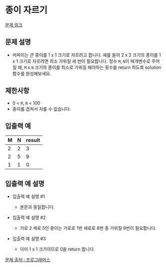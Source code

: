 # 종이 자르기

[문제 링크](https://school.programmers.co.kr/learn/courses/30/lessons/120922)

## 문제 설명

- 머쓱이는 큰 종이를 1 x 1 크기로 자르려고 합니다. 예를 들어 2 x 2 크기의 종이를 1 x 1 크기로 자르려면 최소 가위질 세 번이 필요합니다. 정수 `M`, `N`이 매개변수로 주어질 때, `M` x `N` 크기의 종이를 최소로 가위질 해야하는 횟수를 return 하도록 solution 함수를 완성해보세요.

## 제한사항

- 0 < `M`, `N` < 100
- 종이를 겹쳐서 자를 수 없습니다.

## 입출력 예

| M   | N   | result |
| --- | --- | ------ |
| 2   | 2   | 3      |
| 2   | 5   | 9      |
| 1   | 1   | 0      |

## 입출력 예 설명

- 입출력 예 설명 #1

  - 본문과 동일합니다.

- 입출력 예 설명 #2

  - 가로 2 세로 5인 종이는 가로로 1번 세로로 8번 총 가위질 9번이 필요합니다.

- 입출력 예 설명 #3

  - 이미 1 x 1 크기이므로 0을 return 합니다.

[문제 출처 : 프로그래머스](https://school.programmers.co.kr/learn/challenges?order=acceptance_desc&levels=0)
